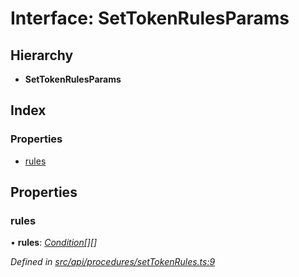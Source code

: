 # Interface: SetTokenRulesParams

## Hierarchy

* **SetTokenRulesParams**

## Index

### Properties

* [rules](_src_api_procedures_settokenrules_.settokenrulesparams.md#rules)

## Properties

###  rules

• **rules**: *[Condition](../modules/_src_types_index_.md#condition)[][]*

*Defined in [src/api/procedures/setTokenRules.ts:9](https://github.com/PolymathNetwork/polymesh-sdk/blob/6f0a424/src/api/procedures/setTokenRules.ts#L9)*
